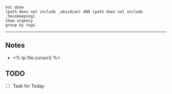 ```tasks 
not done 
(path does not include _obsidian) AND (path does not include _houskeeping)
show urgency
group by tags
```
----------------------------------

## Notes

-  <% tp.file.cursor() %>

## TODO

- [ ] Task  for Today


